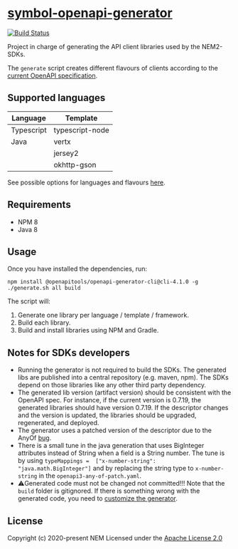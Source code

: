 # [symbol-openapi-generator](https://github.com/nemtech/symbol-openapi-generator)

[![Build Status](https://travis-ci.org/nemtech/symbol-openapi-generator.svg?branch=master)](https://travis-ci.org/nemtech/symbol-openapi-generator)

Project in charge of generating the API client libraries used by the NEM2-SDKs.

The ``generate`` script creates different flavours of clients according to the [current OpenAPI specification](https://github.com/nemtech/nem2-openapi).

## Supported languages
| Language   | Template          | 
|------------|------------------|
| Typescript | typescript-node  |
| Java       | vertx            |
|            | jersey2          |
|            | okhttp-gson      |

See possible options for languages and flavours [here](https://openapi-generator.tech/docs/generators/).

## Requirements

* NPM 8
* Java 8

## Usage

Once you have installed the dependencies, run:
~~~~
npm install @openapitools/openapi-generator-cli@cli-4.1.0 -g
./generate.sh all build
~~~~

The script will:

1. Generate one library per language / template / framework.
2. Build each library.
3. Build and install libraries using NPM and Gradle.

## Notes for SDKs developers

* Running the generator is not required to build the SDKs. The generated libs are published into a central repository (e.g. maven, npm).  The SDKs depend on those libraries like any other third party dependency.
* The generated lib version (artifact version) should be consistent with the OpenAPI spec. For instance, if the current version is 0.7.19,  the generated libraries should have version 0.7.19. If the descriptor changes and the version is updated, the libraries should be upgraded, regenerated, and deployed.
* The generator uses a patched version of the descriptor due to the AnyOf  [bug](https://github.com/OpenAPITools/openapi-generator/issues/634).
* There is a small tune in the java generation that uses BigInteger attributes instead of String when a field is a String number. The tune is by using ``typeMappings =  ["x-number-string": "java.math.BigInteger"]`` and by replacing the string type to ``x-number-string`` in the ``openapi3-any-of-patch.yaml``.
* ⚠️Generated code must not be changed not committed!!! Note that the ``build`` folder is gitignored. If there is something wrong with the generated code, you need to [customize the generator](https://openapi-generator.tech/docs/customization.html).

## License

Copyright (c) 2020-present NEM
Licensed under the [Apache License 2.0](LICENSE)
